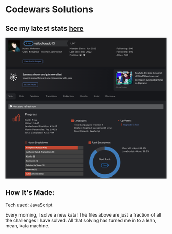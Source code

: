 # Codewars Solutions

## See my latest stats [here](https://www.codewars.com/users/vailcolorado13)

![codewars profile](codewars-profile.png)

## How It's Made:
Tech used:  JavaScript

Every morning, I solve a new kata! 
The files above are just a fraction of all the challenges I have solved. All that solving has turned me in to a lean, mean, kata machine. 


